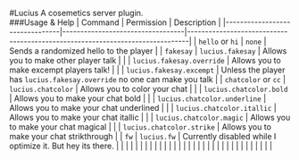 #Lucius
A cosemetics server plugin.  
###Usage & Help
| Command | Permission | Description |
|--------------------------------|----------------------------------|------------------------------------------------------------------------------|
| ```hello``` or ```hi``` | ```none``` | Sends a randomized hello to the player |
| ```fakesay``` | ```lucius.fakesay``` | Allows you to make other player talk |
|  | ```lucius.fakesay.override``` | Allows you to make excempt players talk! |
|  | ```lucius.fakesay.excempt``` | Unless the player has ```lucius.fakesay.override``` no one can make you talk |
| ```chatcolor``` or  ```cc``` | ```lucius.chatcolor``` | Allows you to color your chat |
|  | ```lucius.chatcolor.bold``` | Allows you to make your chat bold |
|  | ```lucius.chatcolor.underline``` | Allows you to make your chat underlined |
|  | ```lucius.chatcolor.itallic``` | Allows you to make your chat itallic |
|  | ```lucius.chatcolor.magic``` | Allows you to make your chat magical |
|  | ```lucius.chatcolor.strike``` | Allows you to make your chat strikthrough |
| ```fw``` | ```lucius.fw``` | Currently disabled while I optimize it. But hey its there. |
|  |  |  |
|  |  |  |
|  |  |  |
|  |  |  |
|  |  |  |
|  |  |  |
|  |  |  |
|  |  |  |
